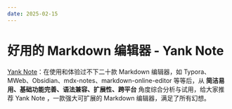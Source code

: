 ```yaml
---
date: 2025-02-15
---
```


# 好用的 Markdown 编辑器 - Yank Note

[Yank Note](https://yank-note.com/zh-CN)：在使用和体验过不下二十款 Markdown 编辑器，如 Typora、MWeb、Obsidian、mdx-notes、markdown-online-editor 等等后，从 **简洁易用、基础功能完善、语法兼容、扩展性、跨平台** 角度综合分析与试用，给大家推荐 Yank Note ，一款强大可扩展的 Markdown 编辑器，满足了所有幻想。
